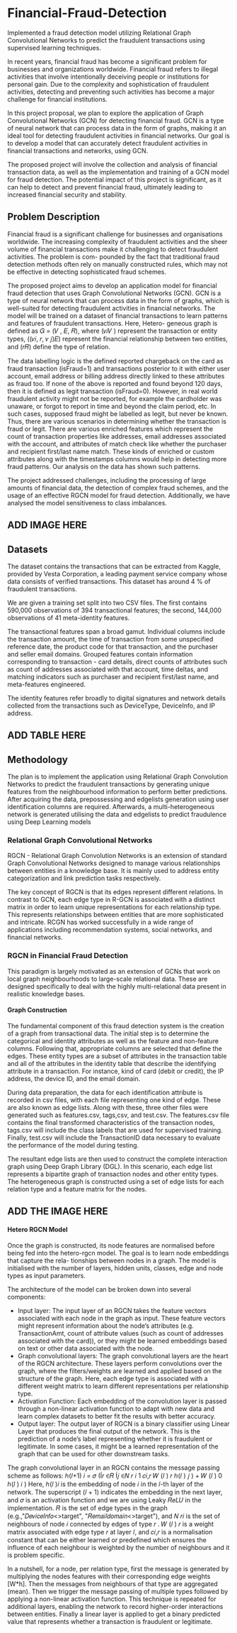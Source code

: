 # Financial-Fraud-Detection
Implemented a fraud detection model utilizing Relational Graph Convolutional Networks to predict the fraudulent transactions using supervised learning techniques.

In recent years, financial fraud has become a significant problem for businesses and organizations worldwide. Financial fraud refers to illegal activities that involve intentionally deceiving people or institutions for personal gain. Due to the complexity and sophistication of fraudulent activities, detecting and preventing such activities has become a major challenge for financial institutions.

In this project proposal, we plan to explore the application of Graph Convolutional Networks (GCN) for detecting financial fraud. GCN is a type of neural network that can process data in the form of graphs, making it an ideal tool for detecting fraudulent activities in financial networks. Our goal is to develop a model that can accurately detect fraudulent activities in financial transactions and networks, using GCN.

The proposed project will involve the collection and analysis of financial transaction data, as well as the implementation and training of a GCN model for fraud detection. The potential impact of this project is significant, as it can help to detect and prevent financial fraud, ultimately leading to increased financial security and stability.

## Problem Description
Financial fraud is a significant challenge for businesses and organisations worldwide. The increasing complexity of fraudulent activities and the sheer volume of financial transactions make it challenging to detect fraudulent activities. The problem is com-
pounded by the fact that traditional fraud detection methods often rely on manually constructed rules, which may not be effective in detecting sophisticated fraud schemes. 

The proposed project aims to develop an application model for financial fraud detection that uses Graph Convolutional Networks (GCN). GCN is a type of neural network that can process data in the form of graphs, which is well-suited for detecting fraudulent activities in financial networks. The model will be trained on a dataset of financial transactions to learn patterns and features of fraudulent transactions. Here, Hetero-
geneous graph is defined as 𝐺 = (𝑉 , 𝐸, 𝑅), where (𝑣𝑖𝑉 ) represent the transaction or entity types, ((𝑣𝑖, 𝑟, 𝑣 𝑗)𝐸) represent the financial relationship between two entities, and (𝑟𝑅) define the type of relation.

The data labelling logic is the defined reported chargeback on the card as fraud transaction (isFraud=1) and transactions posterior to it with either user account, email address or billing address directly linked to these attributes as fraud too. If none of the above is reported and found beyond 120 days, then it is defined as legit transaction (isFraud=0). However, in real world fraudulent activity might not be reported, for example the cardholder was unaware, or forgot to report in time and beyond the claim period, etc. In such cases, supposed fraud might be labelled as legit, but never be
known. Thus, there are various scenarios in determining whether the transaction is fraud or legit. There are various enriched features which represent the count of transaction properties like addresses, email addresses associated with the account, and attributes of match check like whether the purchaser and recipient first/last name match. These kinds of enriched or custom attributes along with the timestamps columns would help in detecting more fraud patterns. Our analysis on the data has shown such patterns.

The project addressed challenges, including the processing of large amounts of financial data, the detection of complex fraud schemes, and the usage of an effective RGCN model for fraud detection. Additionally, we have analysed the model sensitiveness to class imbalances.

## ADD IMAGE HERE

## Datasets
The dataset contains the transactions that can be extracted from Kaggle, provided by Vesta Corporation, a leading payment service company whose data consists of verified transactions. This dataset has around 4 % of fraudulent transactions.

We are given a training set split into two CSV files. The first contains 590,000 observations of 394 transactional features; the second, 144,000 observations of 41 meta-identity features.

The transactional features span a broad gamut. Individual columns include the transaction amount, the time of transaction from some unspecified reference date, the product code for that transaction, and the purchaser and seller email domains. Grouped features contain information corresponding to transaction - card details, direct counts of attributes such as count of addresses associated with that account, time deltas, and matching indicators such as purchaser and recipient first/last name, and meta-features engineered.

The identity features refer broadly to digital signatures and network details collected from the transactions such as DeviceType, DeviceInfo, and IP address.

## ADD TABLE HERE

## Methodology
The plan is to implement the application using Relational Graph Convolution Networks to predict the fraudulent transactions by generating unique features from the neighbourhood information to perform better predictions. After acquiring the data, prepossessing and edgelists generation using user identification columns are required. Afterwards, a multi-heterogeneous network is generated utilising the data and edgelists to predict fraudulence using Deep Learning models

### Relational Graph Convolutional Networks
RGCN - Relational Graph Convolution Networks is an extension of standard Graph Convolutional Networks designed to manage various relationships between entities in a knowledge base. It is mainly used to address entity categorization and link prediction
tasks respectively.

The key concept of RGCN is that its edges represent different relations. In contrast to GCN, each edge type in R-GCN is associated with a distinct matrix in order to learn unique representations for each relationship type. This represents relationships between
entities that are more sophisticated and intricate. RCGN has worked successfully in a wide range of applications including recommendation systems, social networks, and financial networks.

### RGCN in Financial Fraud Detection
This paradigm is largely motivated as an extension of GCNs that work on local graph neighbourhoods to large-scale relational data. These are designed specifically to deal with the highly multi-relational data present in realistic knowledge bases.

#### Graph Construction
The fundamental component of this fraud detection system is the creation of a graph from transactional data. The initial step is to determine the categorical and identity
attributes as well as the feature and non-feature columns. Following that, appropriate columns are selected that define the edges. These entity types are a subset of attributes in the transaction table and all of the attributes in the identity table that describe the identifying attribute in a transaction. For instance, kind of card (debit or credit), the IP address, the device ID, and the email domain.

During data preparation, the data for each identification attribute is recorded in csv files, with each file representing one kind of edge. These are also known as edge lists. Along with these, three other files were generated such as features.csv, tags,csv, and test.csv. The features.csv file contains the final transformed characteristics of the transaction nodes, tags.csv will include the class labels that are used for supervised training. Finally, test.csv will include the TransactionID data necessary to evaluate the performance of the model during testing.

The resultant edge lists are then used to construct the complete interaction graph using Deep Graph Library (DGL). In this scenario, each edge list represents a bipartite graph of transaction nodes and other entity types. The heterogeneous graph is constructed using a set of edge lists for each relation type and a feature matrix for the
nodes.

## ADD THE IMAGE HERE

#### Hetero RGCN Model
Once the graph is constructed, its node features are normalised before being fed into the hetero-rgcn model. The goal is to learn node embeddings that capture the rela-
tionships between nodes in a graph. The model is initialised with the number of layers, hidden units, classes, edge and node types as input parameters.

The architecture of the model can be broken down into several components:
- Input layer: The input layer of an RGCN takes the feature vectors associated with each node in the graph as input. These feature vectors might represent information about the
node’s attributes (e.g. TransactionAmt, count of attribute values (such as count of addresses associated with the card)), or they might be learned embeddings based on text or other data associated with the node.
- Graph convolutional layers: The graph convolutional layers are the heart of the RGCN architecture. These layers perform convolutions over the graph, where the filters/weights are learned and applied based on the structure of the graph. Here,
each edge type is associated with a different weight matrix to learn different representations per relationship type.
- Activation Function: Each embedding of the convolution layer is passed through a non-linear activation function to adapt with new data and learn complex datasets to better fit the results with better accuracy.
- Output layer: The output layer of RGCN is a binary classifier using Linear Layer that produces the final output of the network. This is the prediction of a node’s label representing whether it is fraudulent or legitimate. In some cases, it might
be a learned representation of the graph that can be used for other downstream tasks.

The graph convolutional layer in an RGCN contains the message passing scheme as follows:
ℎ(𝑙+1)
𝑖 = 𝜎 (Í𝑟 ∈𝑅
Í𝑗 ∈𝑁 𝑟
𝑖
1
𝑐𝑖,𝑟 𝑊 (𝑙 )
𝑟 ℎ(𝑙 )
𝑗 ) + 𝑊 (𝑙 )
0 ℎ(𝑙 )
𝑖 )
Here, ℎ(𝑙 )𝑖 is the embedding of node 𝑖 in the 𝑙-th layer of the network. The superscript (𝑙 + 1) indicates the embedding in the next layer, and 𝜎 is an activation function and we are using Leaky 𝑅𝑒𝐿𝑈 in the implementation. 𝑅 is the set of edge types in the graph
(e.g.,"𝐷𝑒𝑣𝑖𝑐𝑒𝐼𝑛𝑓𝑜<>target", "𝑅𝑒𝑚𝑎𝑖𝑙𝑑𝑜𝑚𝑎𝑖𝑛<>target"), and 𝑁 𝑟𝑖 is the set of neighbours of node 𝑖 connected by edges of type 𝑟 . 𝑊 (𝑙 ) 𝑟 is a weight matrix associated with edge type 𝑟 at layer 𝑙, and 𝑐𝑖,𝑟 is a normalisation constant that can be either learned or predefined which ensures the influence of each neighbour is weighted by the number of neighbours and it is problem specific.

In a nutshell, for a node, per relation type, first the message is generated by multiplying the nodes features with their corresponding edge weights [W\*h]. Then the messages from neighbours of that type are aggregated (mean). Then we trigger the message passing of multiple types followed by applying a non-linear activation function. This technique is repeated for additional layers, enabling the network to record higher-order interactions between entities. Finally a linear layer is applied to get a binary predicted value that represents whether a transaction is fraudulent or legitimate.
